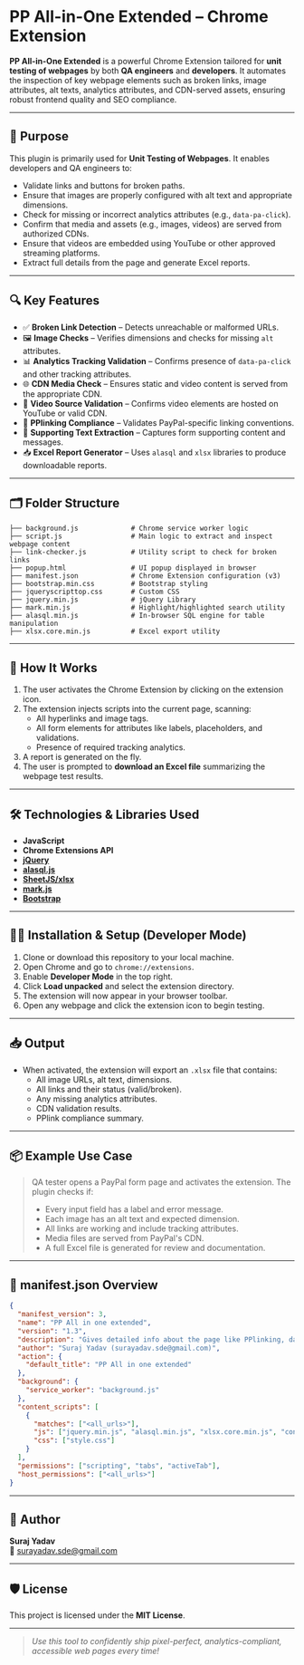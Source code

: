 
# PP All-in-One Extended – Chrome Extension

**PP All-in-One Extended** is a powerful Chrome Extension tailored for **unit testing of webpages** by both **QA engineers** and **developers**. It automates the inspection of key webpage elements such as broken links, image attributes, alt texts, analytics attributes, and CDN-served assets, ensuring robust frontend quality and SEO compliance.

---

## 🧪 Purpose

This plugin is primarily used for **Unit Testing of Webpages**. It enables developers and QA engineers to:

- Validate links and buttons for broken paths.
- Ensure that images are properly configured with alt text and appropriate dimensions.
- Check for missing or incorrect analytics attributes (e.g., `data-pa-click`).
- Confirm that media and assets (e.g., images, videos) are served from authorized CDNs.
- Ensure that videos are embedded using YouTube or other approved streaming platforms.
- Extract full details from the page and generate Excel reports.

---

## 🔍 Key Features

- ✅ **Broken Link Detection** – Detects unreachable or malformed URLs.
- 🖼️ **Image Checks** – Verifies dimensions and checks for missing `alt` attributes.
- 📊 **Analytics Tracking Validation** – Confirms presence of `data-pa-click` and other tracking attributes.
- 🌐 **CDN Media Check** – Ensures static and video content is served from the appropriate CDN.
- 🎥 **Video Source Validation** – Confirms video elements are hosted on YouTube or valid CDN.
- 🔗 **PPlinking Compliance** – Validates PayPal-specific linking conventions.
- 📄 **Supporting Text Extraction** – Captures form supporting content and messages.
- 📥 **Excel Report Generator** – Uses `alasql` and `xlsx` libraries to produce downloadable reports.

---

## 🗂 Folder Structure

```
├── background.js             # Chrome service worker logic
├── script.js                 # Main logic to extract and inspect webpage content
├── link-checker.js           # Utility script to check for broken links
├── popup.html                # UI popup displayed in browser
├── manifest.json             # Chrome Extension configuration (v3)
├── bootstrap.min.css         # Bootstrap styling
├── jqueryscripttop.css       # Custom CSS
├── jquery.min.js             # jQuery Library
├── mark.min.js               # Highlight/highlighted search utility
├── alasql.min.js             # In-browser SQL engine for table manipulation
├── xlsx.core.min.js          # Excel export utility
```

---

## 🚀 How It Works

1. The user activates the Chrome Extension by clicking on the extension icon.
2. The extension injects scripts into the current page, scanning:
   - All hyperlinks and image tags.
   - All form elements for attributes like labels, placeholders, and validations.
   - Presence of required tracking analytics.
3. A report is generated on the fly.
4. The user is prompted to **download an Excel file** summarizing the webpage test results.

---

## 🛠 Technologies & Libraries Used

- **JavaScript**
- **Chrome Extensions API**
- [**jQuery**](https://jquery.com/)
- [**alasql.js**](https://alasql.org/)
- [**SheetJS/xlsx**](https://sheetjs.com/)
- [**mark.js**](https://markjs.io/)
- [**Bootstrap**](https://getbootstrap.com/)

---

## 🧑‍💻 Installation & Setup (Developer Mode)

1. Clone or download this repository to your local machine.
2. Open Chrome and go to `chrome://extensions`.
3. Enable **Developer Mode** in the top right.
4. Click **Load unpacked** and select the extension directory.
5. The extension will now appear in your browser toolbar.
6. Open any webpage and click the extension icon to begin testing.

---

## 📥 Output

- When activated, the extension will export an `.xlsx` file that contains:
  - All image URLs, alt text, dimensions.
  - All links and their status (valid/broken).
  - Any missing analytics attributes.
  - CDN validation results.
  - PPlink compliance summary.

---

## 📦 Example Use Case

> QA tester opens a PayPal form page and activates the extension. The plugin checks if:
>
> - Every input field has a label and error message.
> - Each image has an alt text and expected dimension.
> - All links are working and include tracking attributes.
> - Media files are served from PayPal's CDN.
> - A full Excel file is generated for review and documentation.

---

## 📄 manifest.json Overview

```json
{
  "manifest_version": 3,
  "name": "PP All in one extended",
  "version": "1.3",
  "description": "Gives detailed info about the page like PPlinking, data-pa-click, broken links and images. Generates full Excel reports.",
  "author": "Suraj Yadav (surayadav.sde@gmail.com)",
  "action": {
    "default_title": "PP All in one extended"
  },
  "background": {
    "service_worker": "background.js"
  },
  "content_scripts": [
    {
      "matches": ["<all_urls>"],
      "js": ["jquery.min.js", "alasql.min.js", "xlsx.core.min.js", "content.js", "mark.min.js"],
      "css": ["style.css"]
    }
  ],
  "permissions": ["scripting", "tabs", "activeTab"],
  "host_permissions": ["<all_urls>"]
}
```

---

## 👤 Author

**Suraj Yadav**  
📧 surayadav.sde@gmail.com  

---

## 🛡 License

This project is licensed under the **MIT License**.

---

> _Use this tool to confidently ship pixel-perfect, analytics-compliant, accessible web pages every time!_
